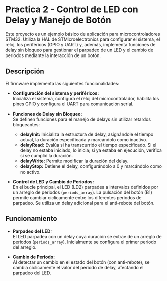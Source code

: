 # Practica 2 - Control de LED con Delay y Manejo de Botón

Este proyecto es un ejemplo básico de aplicación para microcontroladores STM32. Utiliza la HAL de STMicroelectronics para configurar el sistema, el reloj, los periféricos (GPIO y UART) y, además, implementa funciones de delay sin bloqueo para gestionar el parpadeo de un LED y el cambio de periodos mediante la interacción de un botón.

## Descripción

El firmware implementa las siguientes funcionalidades:

- **Configuración del sistema y periféricos:**  
  Inicializa el sistema, configura el reloj del microcontrolador, habilita los pines GPIO y configura el UART para comunicación serial.

- **Funciones de Delay sin Bloqueo:**  
  Se definen funciones para el manejo de delays sin utilizar retardos bloqueantes:
  - **delayInit:** Inicializa la estructura de delay, asignándole el tiempo actual, la duración especificada y marcándolo como inactivo.
  - **delayRead:** Evalúa si ha transcurrido el tiempo especificado. Si el delay no estaba iniciado, lo inicia; si ya estaba en ejecución, verifica si se cumplió la duración.
  - **delayWrite:** Permite modificar la duración del delay.
  - **delayStop:** Detiene el delay, configurándolo a 0 y marcándolo como no activo.

- **Control de LED y Cambio de Periodos:**  
  En el bucle principal, el LED (LD2) parpadea a intervalos definidos por un arreglo de periodos (`periods_array`). La pulsación del botón (B1) permite cambiar cíclicamente entre los diferentes periodos de parpadeo. Se utiliza un delay adicional para el anti-rebote del botón.

## Funcionamiento

- **Parpadeo del LED:**  
  El LED parpadea con un delay cuya duración se extrae de un arreglo de periodos (`periods_array`). Inicialmente se configura el primer periodo del arreglo.

- **Cambio de Periodo:**  
  Al detectar un cambio en el estado del botón (con anti-rebote), se cambia cíclicamente el valor del periodo de delay, afectando el parpadeo del LED.
